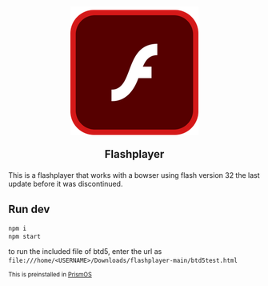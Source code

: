<h2 align="center">
  <img src="./icon.png">
  
  Flashplayer
</h2>

This is a flashplayer that works with a bowser using flash version 32 the last update before it was discontinued.

## Run dev

```
npm i
npm start
```

to run the included file of btd5, enter the url as `file:///home/<USERNAME>/Downloads/flashplayer-main/btd5test.html`

<sup>This is preinstalled in [PrismOS](https://github.com/PrismNet)</sub>
